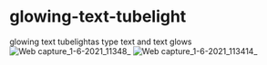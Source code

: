 # glowing-text-tubelight
glowing text tubelightas type text and text glows 
![Web capture_1-6-2021_11348_](https://user-images.githubusercontent.com/74392722/121781937-c095bf80-cbc4-11eb-9906-9e526ec96c50.jpeg)
![Web capture_1-6-2021_113414_](https://user-images.githubusercontent.com/74392722/121781942-ca1f2780-cbc4-11eb-9a16-75710bfe21c1.jpeg)
